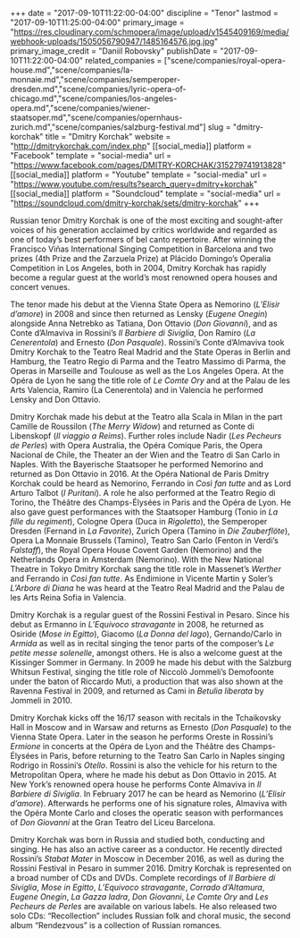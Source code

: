 +++
date = "2017-09-10T11:22:00-04:00"
discipline = "Tenor"
lastmod = "2017-09-10T11:25:00-04:00"
primary_image = "https://res.cloudinary.com/schmopera/image/upload/v1545409169/media/webhook-uploads/1505056790947/1485164576.jpg.jpg"
primary_image_credit = "Daniil Robovsky"
publishDate = "2017-09-10T11:22:00-04:00"
related_companies = ["scene/companies/royal-opera-house.md","scene/companies/la-monnaie.md","scene/companies/semperoper-dresden.md","scene/companies/lyric-opera-of-chicago.md","scene/companies/los-angeles-opera.md","scene/companies/wiener-staatsoper.md","scene/companies/opernhaus-zurich.md","scene/companies/salzburg-festival.md"]
slug = "dmitry-korchak"
title = "Dmitry Korchak"
website = "http://dmitrykorchak.com/index.php"
[[social_media]]
platform = "Facebook"
template = "social-media"
url = "https://www.facebook.com/pages/DMITRY-KORCHAK/315279741913828"
[[social_media]]
platform = "Youtube"
template = "social-media"
url = "https://www.youtube.com/results?search_query=dmitry+korchak"
[[social_media]]
platform = "Soundcloud"
template = "social-media"
url = "https://soundcloud.com/dmitry-korchak/sets/dmitry-korchak"
+++

Russian tenor Dmitry Korchak is one of the most exciting and sought-after voices of his generation acclaimed by critics worldwide and regarded as one of today’s best performers of bel canto repertoire. After winning the Francisco Viñas International Singing Competition in Barcelona and two prizes (4th Prize and the Zarzuela Prize) at Plácido Domingo’s Operalia Competition in Los Angeles, both in 2004, Dmitry Korchak has rapidly become a regular guest at the world’s most renowned opera houses and concert venues.

The tenor made his debut at the Vienna State Opera as Nemorino (*L’Elisir d’amore*) in 2008 and since then returned as Lensky (*Eugene Onegin*) alongside Anna Netrebko as Tatiana, Don Ottavio (*Don Giovanni*), and as Conte d’Almaviva in Rossini’s *Il Barbiere di Siviglia*, Don Ramiro (*La Cenerentola*) and Ernesto (*Don Pasquale*). Rossini’s Conte d’Almaviva took Dmitry Korchak to the Teatro Real Madrid and the State Operas in Berlin and Hamburg, the Teatro Regio di Parma and the Teatro Massimo di Parma, the Operas in Marseille and Toulouse as well as the Los Angeles Opera. At the Opéra de Lyon he sang the title role of *Le Comte Ory* and at the Palau de les Arts Valencia, Ramiro (La Cenerentola) and in Valencia he performed Lensky and Don Ottavio.

Dmitry Korchak made his debut at the Teatro alla Scala in Milan in the part Camille de Roussilon (*The Merry Widow*) and returned as Conte di Libenskopf (*Il viaggio a Reims*). Further roles include Nadir (*Les Pecheurs de Perles*) with Opera Australia, the Opéra Comique Paris, the Opera Nacional de Chile, the Theater an der Wien and the Teatro di San Carlo in Naples. With the Bayerische Staatsoper he performed Nemorino and returned as Don Ottavio in 2016. At the Opéra National de Paris Dmitry Korchak could be heard as Nemorino, Ferrando in *Così fan tutte* and as Lord Arturo Talbot (*I Puritani*). A role he also performed at the Teatro Regio di Torino, the Théâtre des Champs-Élysées in Paris and the Opéra de Lyon. He also gave guest performances with the Staatsoper Hamburg (Tonio in *La fille du regiment*), Cologne Opera (Duca in *Rigoletto*), the Semperoper Dresden (Fernand in *La Favorite*), Zurich Opera (Tamino in *Die Zauberflöte*), Opera La Monnaie Brussels (Tamino), Teatro San Carlo (Fenton in Verdi’s *Falstaff*), the Royal Opera House Covent Garden (Nemorino) and the Netherlands Opera in Amsterdam (Nemorino). With the New National Theatre in Tokyo Dmitry Korchak sang the title role in Massenet’s *Werther* and Ferrando in *Così fan tutte*.  As Endimione in Vicente Martin y Soler’s *L’Arbore di Diana* he was heard at the Teatro Real Madrid and the Palau de les Arts Reina Sofia in Valencia.

Dmitry Korchak is a regular guest of the Rossini Festival in Pesaro. Since his debut as Ermanno in *L’Equivoco stravagante* in 2008, he returned as Osiride (*Mose in Egitto*), Giacomo (*La Donna del lago*), Gernando/Carlo in *Armida* as well as in recital singing the tenor parts of the composer’s *Le petite messe solenelle*, amongst others. He is also a welcome guest at the Kissinger Sommer in Germany. In 2009 he made his debut with the Salzburg Whitsun Festival, singing the title role of Niccolò Jommeli’s Demofoonte under the baton of Riccardo Muti, a production that was also shown at the Ravenna Festival in 2009, and returned as Cami in *Betulia liberata* by Jommeli in 2010.

Dmitry Korchak kicks off the 16/17 season with recitals in the Tchaikovsky Hall in Moscow and in Warsaw and returns as Ernesto (*Don Pasquale*) to the Vienna State Opera. Later in the season he performs Oreste in Rossini’s *Ermione* in concerts at the Opéra de Lyon and the Théâtre des Champs-Élysées in Paris, before returning to the Teatro San Carlo in Naples singing Rodrigo in Rossini’s *Otello*. Rossini is also the vehicle for his return to the Metropolitan Opera, where he made his debut as Don Ottavio in 2015. At New York’s renowned opera house he performs Conte Almaviva in *Il Barbiere di Siviglia*. In February 2017 he can be heard as Nemorino (*L’Elisir d’amore*). Afterwards he performs one of his signature roles, Almaviva with the Opéra Monte Carlo and closes the operatic season with performances of *Don Giovanni* at the Gran Teatro del Liceu Barcelona.

Dmitry Korchak was born in Russia and studied both, conducting and singing. He has also an active career as a conductor. He recently directed Rossini’s *Stabat Mater* in Moscow in December 2016, as well as during the Rossini Festival in Pesaro in summer 2016. Dmitry Korchak is represented on a broad number of CDs and DVDs. Complete recordings of *Il Barbiere di Siviglia*, *Mose in Egitto*, *L’Equivoco stravagante*, *Corrado d’Altamura*, *Eugene Onegin*, *La Gazza ladra*, *Don Giovanni*, *Le Comte Ory* and *Les Pecheurs de Perles* are available on various labels. He also released two solo CDs: “Recollection” includes Russian folk and choral music, the second album “Rendezvous” is a collection of Russian romances.
